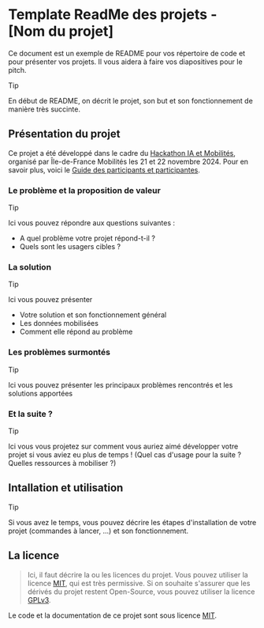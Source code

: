 # Template ReadMe des projets - [Nom du projet]

Ce document est un exemple de README pour vos répertoire de code et pour présenter vos projets. Il vous aidera à faire vos diapositives pour le pitch. 

> [!TIP]
> En début de README, on décrit le projet, son but et son fonctionnement de manière très succinte.

## Présentation du projet

Ce projet a été développé dans le cadre du [Hackathon IA et Mobilités](https://www.iledefrance-mobilites.fr/actualites/hackathon-2024-ia-et-mobilites), organisé par Île-de-France Mobilités les 21 et 22 novembre 2024. Pour en savoir plus, voici le [Guide des participants et participantes](https://github.com/IleDeFranceMobilites/hackathon_ia_mobilites_2024).


### Le problème et la proposition de valeur 
> [!TIP]
> Ici vous pouvez répondre aux questions suivantes : 
> - A quel problème votre projet répond-t-il ?
> - Quels sont les usagers cibles ? 


### La solution
> [!TIP]
> Ici vous pouvez présenter 
> - Votre solution et son fonctionnement général
> - Les données mobilisées
> - Comment elle répond au problème

### Les problèmes surmontés
> [!TIP]
> Ici vous pouvez présenter les principaux problèmes rencontrés et les solutions apportées

### Et la suite ? 
> [!TIP]
> Ici vous vous projetez sur comment vous auriez aimé développer votre projet si vous aviez eu plus de temps ! (Quel cas d'usage pour la suite ? Quelles ressources à mobiliser ?)


## Intallation et utilisation
> [!TIP]
> Si vous avez le temps, vous pouvez décrire les étapes d'installation de votre projet (commandes à lancer, ...) et son fonctionnement.



## La licence
> Ici, il faut décrire la ou les licences du projet. Vous pouvez utiliser la licence [MIT](https://github.com/git/git-scm.com/blob/main/MIT-LICENSE.txt), qui est très permissive. Si on souhaite s'assurer que les dérivés du projet restent Open-Source, vous pouvez utiliser la licence [GPLv3](https://github.com/Illumina/licenses/blob/master/gpl-3.0.txt).

Le code et la documentation de ce projet sont sous licence [MIT](LICENSE).
